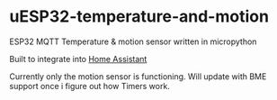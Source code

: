 # uESP32-temperature-and-motion
ESP32 MQTT Temperature & motion sensor written in micropython

Built to integrate into [Home Assistant](https://home-assistant.io/)

Currently only the motion sensor is functioning.
Will update with BME support once i figure out how Timers work.


